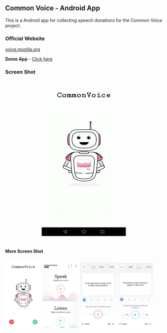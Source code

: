 ## Common Voice - Android App

This is a Android app for collecting speech donations for the Common Voice project.

### Official Website

[voice.mozilla.org](https://voice.mozilla.org)

**Demo App** - [Click here](files/common_voice.apk)

### Screen Shot

<center><img src="files/output_common_voice_app.gif" data-canonical-src="files/output_common_voice_app.gif" width="270" height="500" /></center>
<br>

#### More Screen Shot
  
  
  <img src="files/1.jpeg" width="23%"></img> <img src="files/2.jpeg" width="23%"></img> <img src="files/3.jpeg" width="23%"></img> <img src="files/4.jpeg" width="23%"></img>



